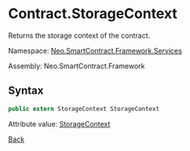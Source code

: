 # Contract.StorageContext

Returns the storage context of the contract.

Namespace: [Neo.SmartContract.Framework.Services](../../services.md)

Assembly: Neo.SmartContract.Framework

## Syntax

```cs
public extern StorageContext StorageContext
```

Attribute value: [StorageContext](../StorageContext.md)

[Back](../Contract.md)
